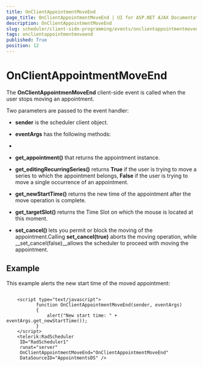 ```yaml
---
title: OnClientAppointmentMoveEnd
page_title: OnClientAppointmentMoveEnd | UI for ASP.NET AJAX Documentation
description: OnClientAppointmentMoveEnd
slug: scheduler/client-side-programming/events/onclientappointmentmoveend
tags: onclientappointmentmoveend
published: True
position: 12
---
```


# OnClientAppointmentMoveEnd



The __OnClientAppointmenMoveEnd__ client-side event is called when the user stops moving an appointment.

Two parameters are passed to the event handler:

* __sender__ is the scheduler client object.

* __eventArgs__ has the following methods:

* 

* __get_appointment()__ that returns the appointment instance.

* __get_editingRecurringSeries()__ returns __True__ if the user is trying to move a series to which the appointment belongs, __False__ if the user is trying to move a single occurrence of an appointment.

* __get_newStartTime()__ returns the new time of the appointment after the move operation is complete.

* __get_targetSlot()__ returns the Time Slot on which the mouse is located at this moment.

* __set_cancel()__ lets you permit or block the moving of the appointment.Calling __set_cancel(true)__ aborts the moving operation, while __set_cancel(false)__allows the scheduler to proceed with moving the appointment.

## Example

This example alerts the new start time of the moved appointment:

````ASPNET
	
	<script type="text/javascript">
	       function OnClientAppointmentMoveEnd(sender, eventArgs)
	       {
	           alert("New start time: " + eventArgs.get_newStartTime());
	       }       
	</script>
	<telerik:RadScheduler
	 ID="RadScheduler1"
	 runat="server"
	 OnClientAppointmentMoveEnd="OnClientAppointmentMoveEnd"
	 DataSourceID="AppointmentsDS" />      
			
````




